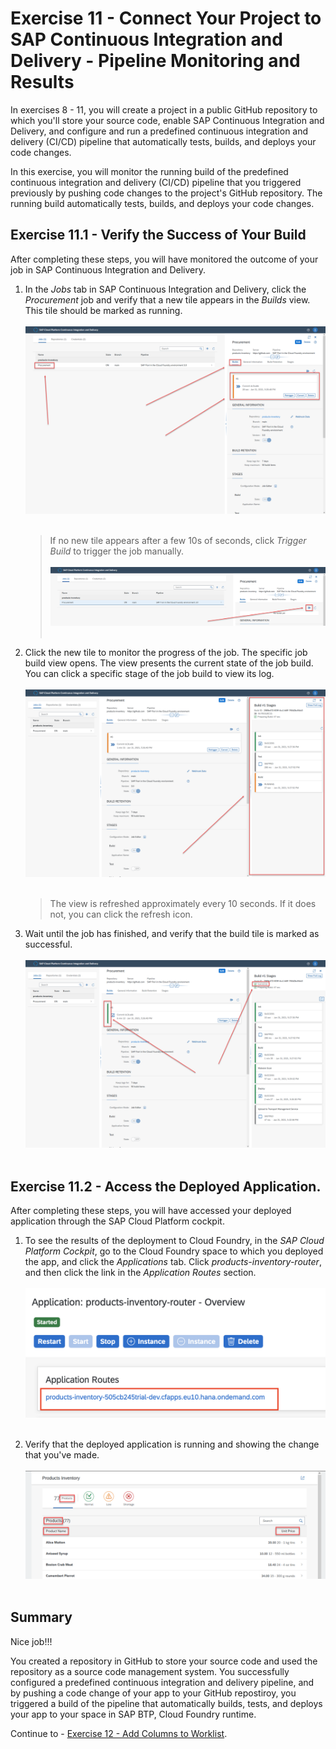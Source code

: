 # Exercise 11 - Connect Your Project to SAP Continuous Integration and Delivery - Pipeline Monitoring and Results

In exercises 8 - 11, you will create a project in a public GitHub repository to which you'll store your source code, enable SAP Continuous Integration and Delivery, and configure and run a predefined continuous integration and delivery (CI/CD) pipeline that automatically tests, builds, and deploys your code changes.

In this exercise, you will monitor the running build of the predefined continuous integration and delivery (CI/CD) pipeline that you triggered previously by pushing code changes to the project's GitHub repository. The running build automatically tests, builds, and deploys your code changes.

## Exercise 11.1 - Verify the Success of Your Build

After completing these steps, you will have monitored the outcome of your job in SAP Continuous Integration and Delivery.

1. In the *Jobs* tab in SAP Continuous Integration and Delivery, click the *Procurement* job and verify that a new tile appears in the *Builds* view. This tile should be marked as running.
    <br><br>![Job](images/CICD_Monitor-2_.png)<br><br>

    >If no new tile appears after a few 10s of seconds, click *Trigger Build* to trigger the job manually.
    ><br><br>![Trigger Job](images/CICD_Monitor-3_.png)<br><br>

2. Click the new tile to monitor the progress of the job. The specific job build view opens. The view presents the current state of the job build. You can click a specific stage of the job build to view its log. 
    <br><br>![Job Monitoring](images/CICD_Monitor-4_.png)<br><br>

    >The view is refreshed approximately every 10 seconds. If it does not, you can click the refresh icon.

3. Wait until the job has finished, and verify that the build tile is marked as successful.
    <br><br>![Successful Build](images/CICD_Monitor-5_.png)<br><br>

## Exercise 11.2 - Access the Deployed Application.

After completing these steps, you will have accessed your deployed application through the SAP Cloud Platform cockpit.

1. To see the results of the deployment to Cloud Foundry, in the *SAP Cloud Platform Cockpit*, go to the Cloud Foundry space to which you deployed the app, and click the *Applications* tab. Click *products-inventory-router*, and then click the link in the *Application Routes* section.
    <br><br>![CP Apps](./images/CP_app_routes.png) <br><br>

2. Verify that the deployed application is running and showing the change that you've made.
    <br><br>![Fiori App](images/2020-11_SCP_App_Running_After_CICD_.png) <br><br>


## Summary

Nice job!!!

You created a repository in GitHub to store your source code and used the repository as a source code management system. You successfully configured a predefined continuous integration and delivery pipeline, and by pushing a code change of your app to your GitHub repostiroy, you triggered a build of the pipeline that automatically builds, tests, and deploys your app to your space in SAP BTP, Cloud Foundry runtime.

Continue to - [Exercise 12 - Add Columns to Worklist](../ex12/README.md).
